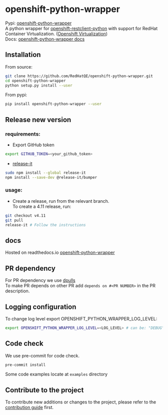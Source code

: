 # openshift-python-wrapper
Pypi: [openshift-python-wrapper](https://pypi.org/project/openshift-python-wrapper)  
A python wrapper for [openshift-restclient-python](https://github.com/openshift/openshift-restclient-python) with support for RedHat Container Virtualization. ([Openshift Virtualization](https://www.openshift.com/learn/topics/virtualization))  
Docs: [openshift-python-wrapper docs](https://openshift-python-wrapper.readthedocs.io/en/latest/)

## Installation
From source:
```bash
git clone https://github.com/RedHatQE/openshift-python-wrapper.git
cd openshift-python-wrapper
python setup.py install --user
```
From pypi:
```bash
pip install openshift-python-wrapper --user
```

## Release new version
### requirements:
* Export GitHub token
```bash
export GITHUB_TOKEN=<your_github_token>
```
* [release-it](https://github.com/release-it/release-it)
```bash
sudo npm install --global release-it
npm install --save-dev @release-it/bumper
```
### usage:
* Create a release, run from the relevant branch.  
To create a 4.11 release, run:
```bash
git checkout v4.11
git pull
release-it # Follow the instructions
```

## docs
Hosted on readthedocs.io [openshift-python-wrapper](https://openshift-python-wrapper.readthedocs.io/en/latest/)

## PR dependency
For PR dependency we use [dpulls](https://www.dpulls.com/)  
To make PR depends on other PR add `depends on #<PR NUMBER>` in the PR description.

## Logging configuration
To change log level export OPENSHIFT_PYTHON_WRAPPER_LOG_LEVEL:  

```bash
export OPENSHIFT_PYTHON_WRAPPER_LOG_LEVEL=<LOG_LEVEL> # can be: "DEBUG", "INFO", "WARNING", "ERROR", "CRITICAL"
```

## Code check
We use pre-commit for code check.
```bash
pre-commit install
```

Some code examples locate at `examples` directory

## Contribute to the project
To contribute new additions or changes to the project, please refer to the [contribution guide](CONTRIBUTING.md) first.

